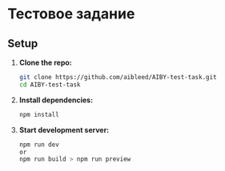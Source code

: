 # Тестовое задание

## Setup

1. **Clone the repo:**

    ```bash
    git clone https://github.com/aibleed/AIBY-test-task.git
    cd AIBY-test-task
   
3. **Install dependencies:**
    ```bash
    npm install
5. **Start development server:**
    ```bash
    npm run dev
    or
    npm run build > npm run preview
